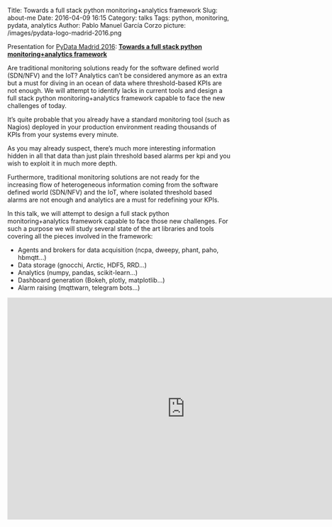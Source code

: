 Title: Towards a full stack python monitoring+analytics framework
Slug: about-me
Date: 2016-04-09 16:15
Category: talks
Tags: python, monitoring, pydata, analytics
Author: Pablo Manuel García Corzo
picture: /images/pydata-logo-madrid-2016.png

Presentation for <a href="http://pydata.org/madrid2016/schedule/presentation/14/index.html">PyData Madrid 2016</a>: <a href="https://youtu.be/-iqzbahA23Q?list=PLGVZCDnMOq0o43_3tHLAblfdOWwFFg76T">**Towards a full stack python monitoring+analytics framework**</a>

Are traditional monitoring solutions ready for the software defined world (SDN/NFV) and the IoT? Analytics can’t be considered anymore as an extra but a must for diving in an ocean of data where threshold-based KPIs are not enough. We will attempt to identify lacks in current tools and design a full stack python monitoring+analytics framework capable to face the new challenges of today.

It’s quite probable that you already have a standard monitoring tool (such as Nagios) deployed in your production environment reading thousands of KPIs from your systems every minute.

As you may already suspect, there’s much more interesting information hidden in all that data than just plain threshold based alarms per kpi and you wish to exploit it in much more depth.

Furthermore, traditional monitoring solutions are not ready for the increasing flow of heterogeneous information coming from the software defined world (SDN/NFV) and the IoT, where isolated threshold based alarms are not enough and analytics are a must for redefining your KPIs.

In this talk, we will attempt to design a full stack python monitoring+analytics framework capable to face those new challenges. For such a purpose we will study several state of the art libraries and tools covering all the pieces involved in the framework:

* Agents and brokers for data acquisition (ncpa, dweepy, phant, paho, hbmqtt...)
* Data storage (gnocchi, Arctic, HDF5, RRD...)
* Analytics (numpy, pandas, scikit-learn...)
* Dashboard generation (Bokeh, plotly, matplotlib...)
* Alarm raising (mqttwarn, telegram bots...)


<div class="youtube" align="center">
<iframe width="800" height="500" src="https://www.youtube.com/embed/-iqzbahA23Q" frameborder="0"></iframe>
</div>


